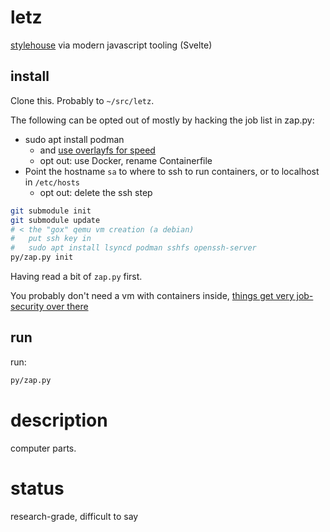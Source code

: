 # letz

[stylehouse](https://github.com/stylehouse/letz) via modern javascript tooling (Svelte)

## install

Clone this. Probably to `~/src/letz`.

The following can be opted out of mostly by hacking the job list in zap.py:
 - sudo apt install podman
   - and [use overlayfs for speed](https://howsecologysquad.blogspot.com/2023/10/plodman.html)
   - opt out: use Docker, rename Containerfile
 - Point the hostname `sa` to where to ssh to run containers, or to localhost in ```/etc/hosts```
   - opt out: delete the ssh step

```bash
git submodule init
git submodule update
# < the "gox" qemu vm creation (a debian)
#   put ssh key in
#   sudo apt install lsyncd podman sshfs openssh-server
py/zap.py init
```
Having read a bit of `zap.py` first.

You probably don't need a vm with containers inside, [things get very job-security over there](https://github.com/stylehouse/stylehouse/blob/151fe09b32e4562e20a67ac2766a3259a794b4d6/G/Lafr/Inside#L1168)

## run
run:
```bash
py/zap.py
```

# description

computer parts.

# status

research-grade, difficult to say
